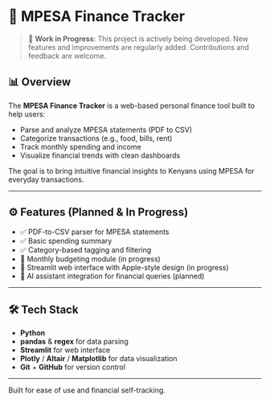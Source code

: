 # 📱 MPESA Finance Tracker

> 🚧 **Work in Progress**: This project is actively being developed. New features and improvements are regularly added. Contributions and feedback are welcome.

## 📊 Overview

The **MPESA Finance Tracker** is a web-based personal finance tool built to help users:
- Parse and analyze MPESA statements (PDF to CSV)
- Categorize transactions (e.g., food, bills, rent)
- Track monthly spending and income
- Visualize financial trends with clean dashboards

The goal is to bring intuitive financial insights to Kenyans using MPESA for everyday transactions.

---

## ⚙️ Features (Planned & In Progress)
- ✅ PDF-to-CSV parser for MPESA statements
- ✅ Basic spending summary
- ✅ Category-based tagging and filtering
- 🔄 Monthly budgeting module (in progress)
- 🔄 Streamlit web interface with Apple-style design (in progress)
- 🔄 AI assistant integration for financial queries (planned)

---

## 🛠️ Tech Stack

- **Python**
- **pandas** & **regex** for data parsing
- **Streamlit** for web interface
- **Plotly** / **Altair** / **Matplotlib** for data visualization
- **Git** + **GitHub** for version control

---






Built for ease of use and financial self-tracking.
